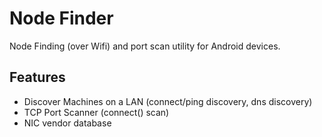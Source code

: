 Node Finder
=================

Node Finding (over Wifi) and port scan utility for Android devices.

Features
--------

-  Discover Machines on a LAN (connect/ping discovery, dns discovery)
-  TCP Port Scanner (connect() scan)
-  NIC vendor database


